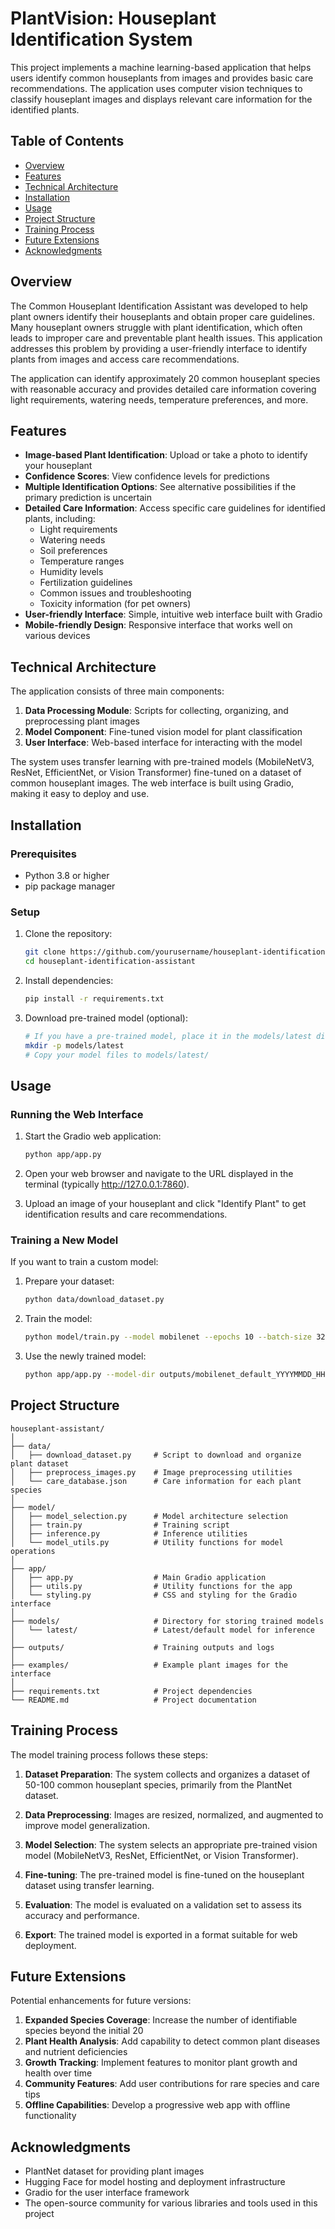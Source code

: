# PlantVision: Houseplant Identification System

This project implements a machine learning-based application that helps users identify common houseplants from images and provides basic care recommendations. The application uses computer vision techniques to classify houseplant images and displays relevant care information for the identified plants.

## Table of Contents

- [Overview](#overview)
- [Features](#features)
- [Technical Architecture](#technical-architecture)
- [Installation](#installation)
- [Usage](#usage)
- [Project Structure](#project-structure)
- [Training Process](#training-process)
- [Future Extensions](#future-extensions)
- [Acknowledgments](#acknowledgments)

## Overview

The Common Houseplant Identification Assistant was developed to help plant owners identify their houseplants and obtain proper care guidelines. Many houseplant owners struggle with plant identification, which often leads to improper care and preventable plant health issues. This application addresses this problem by providing a user-friendly interface to identify plants from images and access care recommendations.

The application can identify approximately 20 common houseplant species with reasonable accuracy and provides detailed care information covering light requirements, watering needs, temperature preferences, and more.

## Features

- **Image-based Plant Identification**: Upload or take a photo to identify your houseplant
- **Confidence Scores**: View confidence levels for predictions
- **Multiple Identification Options**: See alternative possibilities if the primary prediction is uncertain
- **Detailed Care Information**: Access specific care guidelines for identified plants, including:
  - Light requirements
  - Watering needs
  - Soil preferences
  - Temperature ranges
  - Humidity levels
  - Fertilization guidelines
  - Common issues and troubleshooting
  - Toxicity information (for pet owners)
- **User-friendly Interface**: Simple, intuitive web interface built with Gradio
- **Mobile-friendly Design**: Responsive interface that works well on various devices

## Technical Architecture

The application consists of three main components:

1. **Data Processing Module**: Scripts for collecting, organizing, and preprocessing plant images
2. **Model Component**: Fine-tuned vision model for plant classification
3. **User Interface**: Web-based interface for interacting with the model

The system uses transfer learning with pre-trained models (MobileNetV3, ResNet, EfficientNet, or Vision Transformer) fine-tuned on a dataset of common houseplant images. The web interface is built using Gradio, making it easy to deploy and use.

## Installation

### Prerequisites

- Python 3.8 or higher
- pip package manager

### Setup

1. Clone the repository:
   ```bash
   git clone https://github.com/yourusername/houseplant-identification-assistant.git
   cd houseplant-identification-assistant
   ```

2. Install dependencies:
   ```bash
   pip install -r requirements.txt
   ```

3. Download pre-trained model (optional):
   ```bash
   # If you have a pre-trained model, place it in the models/latest directory
   mkdir -p models/latest
   # Copy your model files to models/latest/
   ```

## Usage

### Running the Web Interface

1. Start the Gradio web application:
   ```bash
   python app/app.py
   ```

2. Open your web browser and navigate to the URL displayed in the terminal (typically http://127.0.0.1:7860).

3. Upload an image of your houseplant and click "Identify Plant" to get identification results and care recommendations.

### Training a New Model

If you want to train a custom model:

1. Prepare your dataset:
   ```bash
   python data/download_dataset.py
   ```

2. Train the model:
   ```bash
   python model/train.py --model mobilenet --epochs 10 --batch-size 32
   ```

3. Use the newly trained model:
   ```bash
   python app/app.py --model-dir outputs/mobilenet_default_YYYYMMDD_HHMMSS
   ```

## Project Structure

```
houseplant-assistant/
│
├── data/
│   ├── download_dataset.py     # Script to download and organize plant dataset
│   ├── preprocess_images.py    # Image preprocessing utilities
│   └── care_database.json      # Care information for each plant species
│
├── model/
│   ├── model_selection.py      # Model architecture selection
│   ├── train.py                # Training script
│   ├── inference.py            # Inference utilities
│   └── model_utils.py          # Utility functions for model operations
│
├── app/
│   ├── app.py                  # Main Gradio application
│   ├── utils.py                # Utility functions for the app
│   └── styling.py              # CSS and styling for the Gradio interface
│
├── models/                     # Directory for storing trained models
│   └── latest/                 # Latest/default model for inference
│
├── outputs/                    # Training outputs and logs
│
├── examples/                   # Example plant images for the interface
│
├── requirements.txt            # Project dependencies
└── README.md                   # Project documentation
```

## Training Process

The model training process follows these steps:

1. **Dataset Preparation**: The system collects and organizes a dataset of 50-100 common houseplant species, primarily from the PlantNet dataset.

2. **Data Preprocessing**: Images are resized, normalized, and augmented to improve model generalization.

3. **Model Selection**: The system selects an appropriate pre-trained vision model (MobileNetV3, ResNet, EfficientNet, or Vision Transformer).

4. **Fine-tuning**: The pre-trained model is fine-tuned on the houseplant dataset using transfer learning.

5. **Evaluation**: The model is evaluated on a validation set to assess its accuracy and performance.

6. **Export**: The trained model is exported in a format suitable for web deployment.

## Future Extensions

Potential enhancements for future versions:

1. **Expanded Species Coverage**: Increase the number of identifiable species beyond the initial 20
2. **Plant Health Analysis**: Add capability to detect common plant diseases and nutrient deficiencies
3. **Growth Tracking**: Implement features to monitor plant growth and health over time
4. **Community Features**: Add user contributions for rare species and care tips
5. **Offline Capabilities**: Develop a progressive web app with offline functionality

## Acknowledgments

- PlantNet dataset for providing plant images
- Hugging Face for model hosting and deployment infrastructure
- Gradio for the user interface framework
- The open-source community for various libraries and tools used in this project

